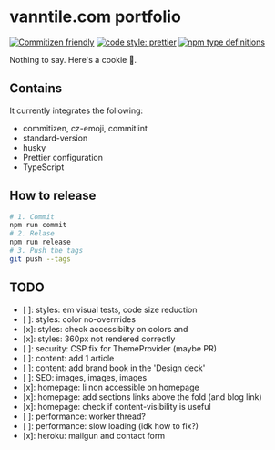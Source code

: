 # vanntile.com portfolio


[![Commitizen friendly](https://img.shields.io/badge/commitizen-friendly-brightgreen.svg)](http://commitizen.github.io/cz-cli/)
[![code style: prettier](https://img.shields.io/badge/code_style-prettier-ff69b4.svg)](https://github.com/prettier/prettier)
[![npm type definitions](https://img.shields.io/npm/types/typescript)](https://github.com/Microsoft/TypeScript)

Nothing to say. Here's a cookie 🍪.

## Contains

It currently integrates the following:

- commitizen, cz-emoji, commitlint
- standard-version
- husky
- Prettier configuration
- TypeScript

## How to release

```sh
# 1. Commit
npm run commit
# 2. Relase
npm run release
# 3. Push the tags
git push --tags
```

## TODO

- [ ]: styles: em visual tests, code size reduction
- [ ]: styles: color no-overrrides
- [x]: styles: check accessibilty on colors and
- [x]: styles: 360px not rendered correctly
- [ ]: security: CSP fix for ThemeProvider (maybe PR)
- [ ]: content: add 1 article
- [ ]: content: add brand book in the 'Design deck'
- [ ]: SEO: images, images, images
- [x]: homepage: li non accessible on homepage
- [x]: homepage: add sections links above the fold (and blog link)
- [x]: homepage: check if content-visibility is useful
- [ ]: performance: worker thread?
- [ ]: performance: slow loading (idk how to fix?)
- [x]: heroku: mailgun and contact form
